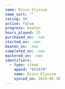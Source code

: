 ```yaml
---
name: Disco Elysium
name_sort: ""
rating: 90
active: false
progress: beaten
hours_played: 25
purchased_on: .nan
started_on: .nan
beaten_on: .nan
completed_on: .nan
mastered_on: .nan
identifiers:
  - type: steam
    appid: "632470"
    name: Disco Elysium
    synced_on: 2024-08-30
---
```

